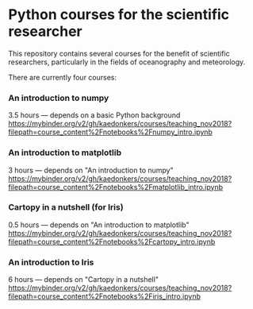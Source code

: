 Python courses for the scientific researcher
============================================

This repository contains several courses for the benefit of scientific researchers,
particularly in the fields of oceanography and meteorology.

There are currently four courses:

### An introduction to numpy
3.5 hours &mdash; depends on a basic Python background
https://mybinder.org/v2/gh/kaedonkers/courses/teaching_nov2018?filepath=course_content%2Fnotebooks%2Fnumpy_intro.ipynb

### An introduction to matplotlib
3 hours &mdash; depends on "An introduction to numpy"
https://mybinder.org/v2/gh/kaedonkers/courses/teaching_nov2018?filepath=course_content%2Fnotebooks%2Fmatplotlib_intro.ipynb

### Cartopy in a nutshell (for Iris)
0.5 hours &mdash; depends on "An introduction to matplotlib"
https://mybinder.org/v2/gh/kaedonkers/courses/teaching_nov2018?filepath=course_content%2Fnotebooks%2Fcartopy_intro.ipynb

### An introduction to Iris
6 hours &mdash; depends on "Cartopy in a nutshell"
https://mybinder.org/v2/gh/kaedonkers/courses/teaching_nov2018?filepath=course_content%2Fnotebooks%2Firis_intro.ipynb
